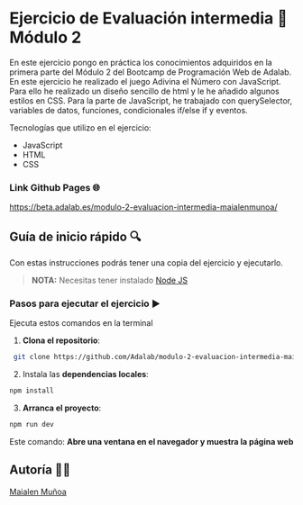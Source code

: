 # Ejercicio de Evaluación intermedia 💜 Módulo 2

En este ejercicio pongo en práctica los conocimientos adquiridos en la primera parte del Módulo 2 del Bootcamp de Programación Web    de Adalab. En este ejercicio he realizado el juego Adivina el Número con JavaScript. Para ello he realizado un diseño sencillo de html y le he añadido algunos estilos en CSS. 
Para la parte de JavaScript, he trabajado con querySelector, variables de datos, funciones, condicionales if/else if y eventos. 

Tecnologías que utilizo en el ejercicio:

- JavaScript
- HTML
- CSS

### Link Github Pages 🌐

https://beta.adalab.es/modulo-2-evaluacion-intermedia-maialenmunoa/

## Guía de inicio rápido 🔍

Con estas instrucciones podrás tener una copia del ejercicio y ejecutarlo.

> **NOTA:** Necesitas tener instalado [Node JS](https://nodejs.org/)

### Pasos para ejecutar el ejercicio ▶️

Ejecuta estos comandos en la terminal

1. **Clona el repositorio**:

```bash
 git clone https://github.com/Adalab/modulo-2-evaluacion-intermedia-maialenmunoa.git
```

2. Instala las **dependencias locales**:

```bash
npm install
```

3. **Arranca el proyecto**:

```bash
npm run dev
```

Este comando:
**Abre una ventana en el navegador y muestra la página web**

## Autoría 👩‍💻

[Maialen Muñoa](https://github.com/maialenmunoa)
